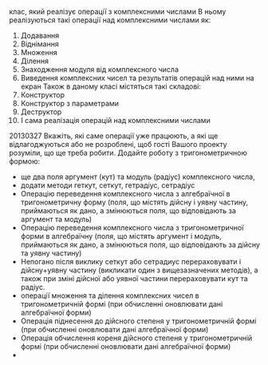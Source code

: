 клас, який реалізує операції з комплексними числами
В ньому реалізуються такі операції над комплексними числами як:
1) Додавання
2) Віднімання
3) Множення
4) Ділення
5) Знаходження модуля від комплексного числа
6) Виведення комплексних чисел та результатів операцій над ними на екран
Також в даному класі містяться такі складові:
1) Конструктор
2) Конструктор з параметрами
3) Деструктор
4) І сама реалізація операцій над комплексними числами

20130327
Вкажіть, які саме операції уже працюють, а які ще відлагоджуються або не розроблені, щоб гості Вашого проекту розуміли, що ще треба робити.
Додайте роботу з тригонометричною формою: 
- ще два поля аргумент (кут) та модуль (радіус) комплексного числа, 
- додати методи геткут, сеткут, гетрадіус, сетрадіус
- Операцію переведення комплексного числа з алгебраїчної в тригонометричну форму (поля, що містять дійсну і уявну частину, приймаються як дано, а змінюються поля, що відповідають за аргумент та модуль)
- Операцію переведення комплексного числа з тригонометричної форми в алгебраїчну (поля, що містять аргумент і модуль, приймаються як дано, а змінюються поля, що відповідають за дійсну та уявну частину)
- Непогано після виклику сеткут або сетрадиус перераховувати і дійсну+уявну частину (викликати один з вищезазначених методів), а також при зміні дійсної або уявної частини перераховувати кут та радіус.
- операції множення та ділення комплексних чисел в тригонометричній формі  (при обчисленні оновлювати дані алгебраїчної форми)
- Операція піднесення до дійсного степеня у тригонометричній формі (при обчисленні оновлювати дані алгебраїчної форми)
- Операція обчислення кореня дійсного степеня у тригонометричній формі  (при обчисленні оновлювати дані алгебраїчної форми)
- 
